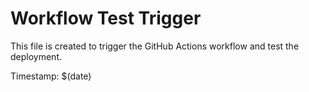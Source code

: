 # Workflow Test Trigger

This file is created to trigger the GitHub Actions workflow and test the deployment.

Timestamp: $(date) 